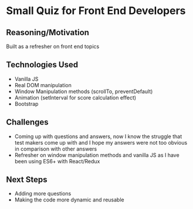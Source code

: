 # Small Quiz for Front End Developers

## Reasoning/Motivation

Built as a refresher on front end topics

## Technologies Used
* Vanilla JS 
* Real DOM manipulation
* Window Manipulation methods (scrollTo, preventDefault)
* Animation (setInterval for score calculation effect)
* Bootstrap 

## Challenges

* Coming up with questions and answers, now I know the struggle that test makers come up with and I hope my answers were not too obvious in comparison with other answers
* Refresher on window manipulation methods and vanilla JS as I have been using ES6+ with React/Redux

## Next Steps

* Adding more questions
* Making the code more dynamic and reusable
